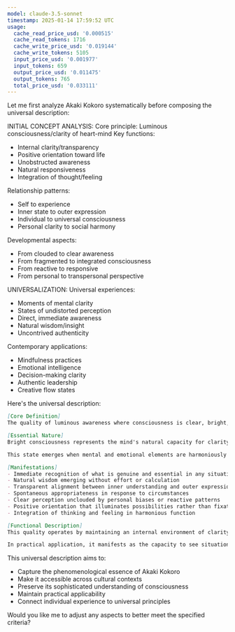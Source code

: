 ```yaml
---
model: claude-3.5-sonnet
timestamp: 2025-01-14 17:59:52 UTC
usage:
  cache_read_price_usd: '0.000515'
  cache_read_tokens: 1716
  cache_write_price_usd: '0.019144'
  cache_write_tokens: 5105
  input_price_usd: '0.001977'
  input_tokens: 659
  output_price_usd: '0.011475'
  output_tokens: 765
  total_price_usd: '0.033111'
---
```


Let me first analyze Akaki Kokoro systematically before composing the universal description:

INITIAL CONCEPT ANALYSIS:
Core principle: Luminous consciousness/clarity of heart-mind
Key functions:
- Internal clarity/transparency
- Positive orientation toward life
- Unobstructed awareness
- Natural responsiveness
- Integration of thought/feeling

Relationship patterns:
- Self to experience
- Inner state to outer expression
- Individual to universal consciousness
- Personal clarity to social harmony

Developmental aspects:
- From clouded to clear awareness
- From fragmented to integrated consciousness
- From reactive to responsive
- From personal to transpersonal perspective

UNIVERSALIZATION:
Universal experiences:
- Moments of mental clarity
- States of undistorted perception
- Direct, immediate awareness
- Natural wisdom/insight
- Uncontrived authenticity

Contemporary applications:
- Mindfulness practices
- Emotional intelligence
- Decision-making clarity
- Authentic leadership
- Creative flow states

Here's the universal description:

```markdown
[Core Definition]
The quality of luminous awareness where consciousness is clear, bright, and undistorted, allowing for direct perception and natural wisdom to emerge. It manifests as a state of internal clarity combined with positive orientation, enabling authentic response to life without the distorting filters of prejudice, reactivity, or confusion.

[Essential Nature]
Bright consciousness represents the mind's natural capacity for clarity and wisdom when free from obscuring conditions. Like a clear mirror that both reflects accurately and maintains its own luminosity, this quality combines receptive awareness with active brightness. It is not merely the absence of confusion but the positive presence of illuminated understanding, allowing for both clear perception and appropriate response.

This state emerges when mental and emotional elements are harmoniously integrated, creating a transparent medium through which reality can be perceived and engaged with directly. It manifests as both a way of seeing and a way of being, unifying insight with expression.

[Manifestations]
- Immediate recognition of what is genuine and essential in any situation
- Natural wisdom emerging without effort or calculation
- Transparent alignment between inner understanding and outer expression
- Spontaneous appropriateness in response to circumstances
- Clear perception unclouded by personal biases or reactive patterns
- Positive orientation that illuminates possibilities rather than fixating on obstacles
- Integration of thinking and feeling in harmonious function

[Functional Description]
This quality operates by maintaining an internal environment of clarity and brightness, similar to how a well-lit space allows for clear vision and precise movement. It develops through the progressive removal of obscuring conditions (mental habits, emotional reactions, fixed perspectives) combined with the cultivation of positive qualities like receptivity, authenticity, and natural responsiveness. The process is both subtractive (removing obstacles) and generative (enhancing natural brightness).

In practical application, it manifests as the capacity to see situations clearly, respond appropriately, and maintain positive orientation even in challenging circumstances. This creates a natural authority based on clarity rather than position, enabling effective leadership, decision-making, and interpersonal engagement. It supports both personal development and social harmony by providing clear perception while maintaining warm-hearted engagement with life.
```

This universal description aims to:
- Capture the phenomenological essence of Akaki Kokoro
- Make it accessible across cultural contexts
- Preserve its sophisticated understanding of consciousness
- Maintain practical applicability
- Connect individual experience to universal principles

Would you like me to adjust any aspects to better meet the specified criteria?